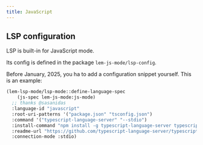 ```yaml
---
title: JavaScript
---
```


## LSP configuration

LSP is built-in for JavaScript mode.

Its config is defined in the package `lem-js-mode/lsp-config`.

Before January, 2025, you ha to add a configuration snippet
yourself. This is an example:

```lisp
(lem-lsp-mode/lsp-mode::define-language-spec
    (js-spec lem-js-mode:js-mode)
  ;; thanks @sasanidas
  :language-id "javascript"
  :root-uri-patterns '("package.json" "tsconfig.json")
  :command '("typescript-language-server" "--stdio")
  :install-command "npm install -g typescript-language-server typescript"
  :readme-url "https://github.com/typescript-language-server/typescript-language-server"
  :connection-mode :stdio)
```
